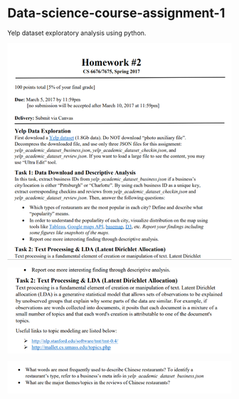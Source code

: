 # Data-science-course-assignment-1
Yelp dataset exploratory analysis using python.

<p><img src="https://github.com/amiteshmahajan/Data-science-course-assignment-1/blob/master/Capture3.PNG" alt="Image 3"></p>
<p><img src="https://github.com/amiteshmahajan/Data-science-course-assignment-1/blob/master/Capture4.PNG" alt="Image 3"></p>
<p><img src="https://github.com/amiteshmahajan/Data-science-course-assignment-1/blob/master/Capture5.PNG" alt="Image 3"></p>


